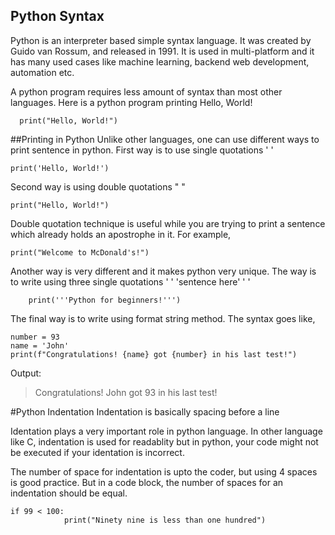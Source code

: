 ## Python Syntax
Python is an interpreter based simple syntax language. It was created by Guido van Rossum, and released in 1991. It is used in multi-platform and it has many used cases like machine learning, backend web development, automation etc.

A python program requires less amount of syntax than most other languages. Here is a python program printing Hello, World!

      print("Hello, World!")

##Printing in Python
Unlike other languages, one can use different ways to print sentence in python.
First way is to use single quotations ' '

    print('Hello, World!')

Second way is using double quotations " "

    print("Hello, World!")

Double quotation technique is useful while you are trying to print a sentence which already holds an apostrophe in it.
For example,

    print("Welcome to McDonald's!")

Another way is very different and it makes python very unique. The way is to write using three single quotations ' ' 'sentence here' ' '

        print('''Python for beginners!''')

The final way is to write using format string method. The syntax goes like,

    number = 93
    name = 'John'
    print(f"Congratulations! {name} got {number} in his last test!")

Output: 
> Congratulations! John got 93 in his last test!

#Python Indentation
Indentation is basically spacing before a line 

Identation plays a very important role in python language. In other language like C, indentation is used for readablity but in python, your code might not be executed if your identation is incorrect.

The number of space for indentation is upto the coder, but using 4 spaces is good practice. But in a code block, the number of spaces for an indentation should be equal.

    if 99 < 100:
    			print("Ninety nine is less than one hundred")